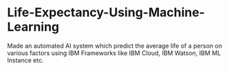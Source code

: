 # Life-Expectancy-Using-Machine-Learning
Made an automated AI system which predict the average life of a person on various factors using IBM Frameworks like IBM Cloud, IBM Watson, IBM ML Instance etc. 
